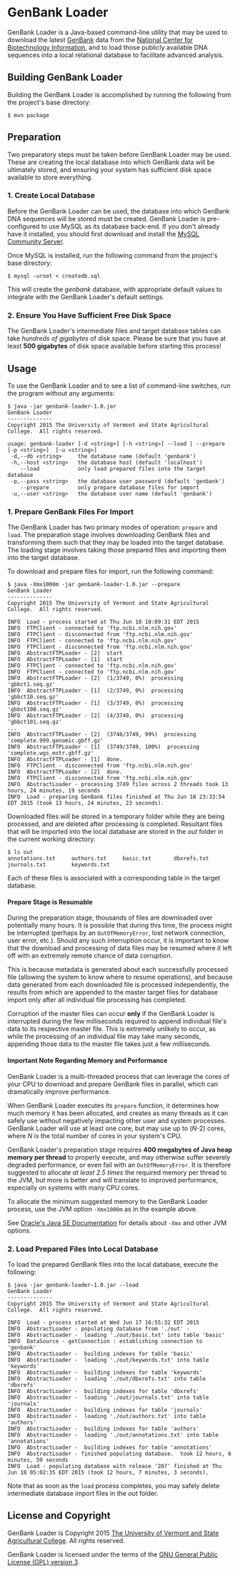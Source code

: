 # GenBank Loader #

GenBank Loader is a Java-based command-line utility that may be used to download the latest [GenBank](http://www.ncbi.nlm.nih.gov/genbank/) data from the [National Center for Biotechnology Information](http://www.ncbi.nlm.nih.gov/), and to load those publicly available DNA sequences into a local relational database to facilitate advanced analysis. 

## Building GenBank Loader ##

Building the GenBank Loader is accomplished by running the following from the project's base directory:

    $ mvn package

## Preparation ##

Two preparatory steps must be taken before GenBank Loader may be used.  These are creating the local database into which GenBank data will be ultimately stored, and ensuring your system has sufficient disk space available to store everything.

### 1. Create Local Database ###

Before the GenBank Loader can be used, the database into which GenBank DNA sequences will be stored must be created.  GenBank Loader is pre-configured to use MySQL as its database back-end.  If you don't already have it installed, you should first download and install the [MySQL Community Server](https://dev.mysql.com/downloads/mysql/).

Once MySQL is installed, run the following command from the project's base directory:

    $ mysql -uroot < createdb.sql

This will create the _genbank_ database, with appropriate default values to integrate with the GenBank Loader's default settings.

### 2. Ensure You Have Sufficient Free Disk Space ###

The GenBank Loader's intermediate files and target database tables can take _hundreds of gigabytes_ of disk space.  Please be sure that you have at least **500 gigabytes** of disk space available before starting this process!

## Usage ##

To use the GenBank Loader and to see a list of command-line switches, run the program without any arguments:

    $ java -jar genbank-loader-1.0.jar 
    GenBank Loader
    --------------
    Copyright 2015 The University of Vermont and State Agricultural College.  All rights reserved.
    
    usage: genbank-loader [-d <string>] [-h <string>] --load | --prepare [-p <string>]  [-u <string>]
     -d,--db <string>     the database name (default 'genbank')
     -h,--host <string>   the database host (default 'localhost')
        --load            only load prepared files into the target database
     -p,--pass <string>   the database user password (default 'genbank')
        --prepare         only prepare database files for import
     -u,--user <string>   the database user name (default 'genbank')

### 1. Prepare GenBank Files For Import ###

The GenBank Loader has two primary modes of operation: `prepare` and `load`.  The preparation stage involves downloading GenBank files and transforming them such that they may be loaded into the target database.  The loading stage involves taking those prepared files and importing them into the target database.
 
To download and prepare files for import, run the following command:

    $ java -Xmx1000m -jar genbank-loader-1.0.jar --prepare
    GenBank Loader
    --------------
    Copyright 2015 The University of Vermont and State Agricultural College.  All rights reserved.
    
    INFO  Load - process started at Thu Jun 18 10:09:31 EDT 2015
    INFO  FTPClient - connected to 'ftp.ncbi.nlm.nih.gov'
    INFO  FTPClient - disconnected from 'ftp.ncbi.nlm.nih.gov'
    INFO  FTPClient - connected to 'ftp.ncbi.nlm.nih.gov'
    INFO  FTPClient - disconnected from 'ftp.ncbi.nlm.nih.gov'
    INFO  AbstractFTPLoader - [2]  start
    INFO  AbstractFTPLoader - [1]  start
    INFO  FTPClient - connected to 'ftp.ncbi.nlm.nih.gov'
    INFO  FTPClient - connected to 'ftp.ncbi.nlm.nih.gov'
    INFO  AbstractFTPLoader - [2]  (1/3749, 0%)  processing 'gbbct1.seq.gz'
    INFO  AbstractFTPLoader - [1]  (2/3749, 0%)  processing 'gbbct10.seq.gz'
    INFO  AbstractFTPLoader - [1]  (3/3749, 0%)  processing 'gbbct100.seq.gz'
    INFO  AbstractFTPLoader - [2]  (4/3749, 0%)  processing 'gbbct101.seq.gz'
    ...
    INFO  AbstractFTPLoader - [2]  (3748/3749, 99%)  processing 'complete.999.genomic.gbff.gz'
    INFO  AbstractFTPLoader - [1]  (3749/3749, 100%)  processing 'complete.wgs_mstr.gbff.gz'
    INFO  AbstractFTPLoader - [1]  done.
    INFO  FTPClient - disconnected from 'ftp.ncbi.nlm.nih.gov'
    INFO  AbstractFTPLoader - [2]  done.
    INFO  FTPClient - disconnected from 'ftp.ncbi.nlm.nih.gov'
    INFO  AbstractLoader - processing 3749 files across 2 threads took 13 hours, 24 minutes, 19 seconds
    INFO  Load - preparing GenBank files finished at Thu Jun 18 23:33:54 EDT 2015 (took 13 hours, 24 minutes, 23 seconds).

Downloaded files will be stored in a temporary folder while they are being processed, and are deleted after processing is completed.  Resultant files that will be imported into the local database are stored in the _out_ folder in the current working directory:

    $ ls out
    annotations.txt		authors.txt		basic.txt		dbxrefs.txt		journals.txt		keywords.txt

Each of these files is associated with a corresponding table in the target database.

#### Prepare Stage is Resumable ####

During the preparation stage, thousands of files are downloaded over potentially many hours.  It is possible that during this time, the process might be interrupted (perhaps by an `OutOfMemoryError`, lost network connection, user error, etc.).  Should any such interruption occur, it is important to know that the download and processing of data files may be resumed where it left off with an extremely remote chance of data corruption.

This is because metadata is generated about each successfully processed file (allowing the system to know where to resume operations), and because data generated from each downloaded file is processed independently, the results from which are appended to the master target files for database import only after all individual file processing has completed.

Corruption of the master files can occur **only** if the GenBank Loader is interrupted during the few milliseconds required to append individual file's data to its respective master file.  This is extremely unlikely to occur, as while the processing of an individual file may take many seconds, appending those data to the master file takes just a few milliseconds.

#### Important Note Regarding Memory and Performance ####

GenBank Loader is a multi-threaded process that can leverage the cores of your CPU to download and prepare GenBank files in parallel, which can dramatically improve performance.

When GenBank Loader executes its `prepare` function, it determines how much memory it has been allocated, and creates as many threads as it can safely use without negatively impacting other user and system processes.  GenBank Loader will use at least one core, but may use up to (_N_-2) cores, where _N_ is the total number of cores in your system's CPU.

GenBank Loader's preparation stage requires **400 megabytes of Java heap memory per thread** to properly execute, and may otherwise suffer severely degraded performance, or even fail with an `OutOfMemoryError`.  It is therefore suggested to allocate _at least 2.5 times_ the required memory per thread to the JVM, but more is better and will translate to improved performance, especially on systems with many CPU cores.

To allocate the minimum suggested memory to the GenBank Loader process, use the JVM option `-Xmx1000m` as in the example above.
 
See [Oracle's Java SE Documentation](http://docs.oracle.com/javase/7/docs/technotes/tools/windows/java.html) for details about `-Xmx` and other JVM options.

### 2. Load Prepared Files Into Local Database ###

To load the prepared GenBank files into the local database, execute the following:

    $ java -jar genbank-loader-1.0.jar --load
    GenBank Loader
    --------------
    Copyright 2015 The University of Vermont and State Agricultural College.  All rights reserved.
    
    INFO  Load - process started at Wed Jun 17 16:55:32 EDT 2015
    INFO  AbstractLoader - populating database from './out' -
    INFO  AbstractLoader -  loading './out/basic.txt' into table 'basic'
    INFO  DataSource - getConnection : establishing connection to 'genbank'
    INFO  AbstractLoader -  building indexes for table 'basic'
    INFO  AbstractLoader -  loading './out/keywords.txt' into table 'keywords'
    INFO  AbstractLoader -  building indexes for table 'keywords'
    INFO  AbstractLoader -  loading './out/dbxrefs.txt' into table 'dbxrefs'
    INFO  AbstractLoader -  building indexes for table 'dbxrefs'
    INFO  AbstractLoader -  loading './out/journals.txt' into table 'journals'
    INFO  AbstractLoader -  building indexes for table 'journals'
    INFO  AbstractLoader -  loading './out/authors.txt' into table 'authors'
    INFO  AbstractLoader -  building indexes for table 'authors'
    INFO  AbstractLoader -  loading './out/annotations.txt' into table 'annotations'
    INFO  AbstractLoader -  building indexes for table 'annotations'
    INFO  AbstractLoader - finished populating database.  took 12 hours, 6 minutes, 59 seconds
    INFO  Load - populating database with release '207' finished at Thu Jun 18 05:02:35 EDT 2015 (took 12 hours, 7 minutes, 3 seconds).

Note that as soon as the `load` process completes, you may safely delete intermediate database import files in the _out_ folder.

## License and Copyright ##

GenBank Loader is Copyright 2015 [The University of Vermont and State Agricultural College](https://www.uvm.edu/).  All rights reserved.

GenBank Loader is licensed under the terms of the [GNU General Public License (GPL) version 3](https://www.gnu.org/licenses/gpl-3.0-standalone.html).